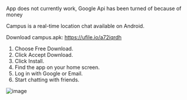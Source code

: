 App does not currently work, Google Api has been turned of because of money

Campus is a real-time location chat available on Android.

Download campus.apk: https://ufile.io/a72iqrdh


1. Choose Free Download.
2. Click Accept Download.
3. Click Install.
4. Find the app on your home screen.
5. Log in with Google or Email.
6. Start chatting with friends.


![image](https://github.com/KTH-awaken/Campus/assets/100699584/c35a7c0f-8128-4831-8762-e260bb2e370d)
